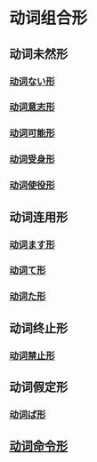 # 动词组合形

## 动词未然形
### [动词ない形](动词ない形.md)

### [动词意志形](动词意志形.md)

### [动词可能形](动词可能形.md)

### [动词受身形](动词受身形.md)

### [动词使役形](动词使役形.md)
## 动词连用形
### [动词ます形](动词ます形.md)

### [动词て形](动词て形.md)

### [动词た形](动词た形.md)

## 动词终止形
### [动词禁止形](动词禁止形.md)

## 动词假定形
### [动词ば形](动词ば形.md)
## [动词命令形](动词命令形.md)
